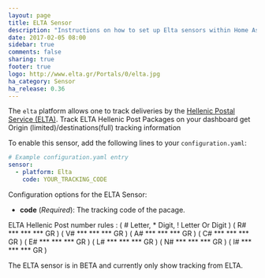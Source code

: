 ```yaml
---
layout: page
title: ELTA Sensor
description: "Instructions on how to set up Elta sensors within Home Assistant."
date: 2017-02-05 08:00
sidebar: true
comments: false
sharing: true
footer: true
logo: http://www.elta.gr/Portals/0/elta.jpg
ha_category: Sensor
ha_release: 0.36
---
```


The `elta` platform allows one to track deliveries by the [Hellenic Postal Service (ELTA)](https://www.elta.gr/en-us/home.aspx).
Track ELTA Hellenic Post Packages on your dashboard get Origin (limited)/destinations(full) tracking information

To enable this sensor, add the following lines to your `configuration.yaml`:

```yaml
# Example configuration.yaml entry
sensor:
  - platform: Elta
    code: YOUR_TRACKING_CODE
```

Configuration options for the ELTA Sensor:

- **code** (*Required*): The tracking code of the pacage.


ELTA Hellenic Post number rules :  ( # Letter, * Digit, ! Letter Or Digit )
  ( R# *** *** *** GR )   ( V# *** *** *** GR )
  ( A# *** *** *** GR )   ( C# *** *** *** GR )
  ( E# *** *** *** GR )   ( L# *** *** *** GR )
  ( N# *** *** *** GR )   ( I# *** *** *** GR )

<p class='note warning'>
The ELTA sensor is in BETA and currently only show tracking from ELTA.
</p>

